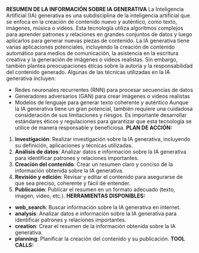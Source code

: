 **RESUMEN DE LA INFORMACIÓN SOBRE IA GENERATIVA**
La Inteligencia Artificial (IA) generativa es una subdisciplina de la inteligencia artificial que se enfoca en la creación de contenido nuevo y auténtico, como texto, imágenes, música o videos. Esta tecnología utiliza algoritmos complejos para aprender patrones y relaciones en grandes conjuntos de datos y luego aplicarlos para generar nuevas piezas de contenido.
La IA generativa tiene varias aplicaciones potenciales, incluyendo la creación de contenido automático para medios de comunicación, la asistencia en la escritura creativa y la generación de imágenes o videos realistas. Sin embargo, también plantea preocupaciones éticas sobre la autoría y la responsabilidad del contenido generado.
Algunas de las técnicas utilizadas en la IA generativa incluyen:
* Redes neuronales recurrentes (RNN) para procesar secuencias de datos
* Generadores adversarios (GAN) para crear imágenes o videos realistas
* Modelos de lenguaje para generar texto coherente y auténtico
Aunque la IA generativa tiene un gran potencial, también requiere una cuidadosa consideración de sus limitaciones y riesgos. Es importante desarrollar estándares éticos y regulaciones para garantizar que esta tecnología se utilice de manera responsable y beneficiosa.
**PLAN DE ACCIÓN:**
1. **Investigación**: Realizar investigación sobre la IA generativa, incluyendo su definición, aplicaciones y técnicas utilizadas.
2. **Análisis de datos**: Analizar datos e información sobre la IA generativa para identificar patrones y relaciones importantes.
3. **Creación del contenido**: Crear un resumen claro y conciso de la información obtenida sobre la IA generativa.
4. **Revisión y edición**: Revisar y editar el contenido para asegurarse de que sea preciso, coherente y fácil de entender.
5. **Publicación**: Publicar el resumen en un formato adecuado (texto, imagen, video, etc.).
**HERRAMIENTAS DISPONIBLES:**
* **web_search**: Buscar información sobre la IA generativa en internet.
* **analysis**: Analizar datos e información sobre la IA generativa para identificar patrones y relaciones importantes.
* **creation**: Crear el resumen de la información obtenida sobre la IA generativa.
* **planning**: Planificar la creación del contenido y su publicación.
**TOOL CALLS:**